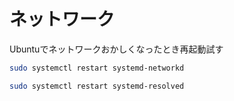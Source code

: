 # ネットワーク
Ubuntuでネットワークおかしくなったとき再起動試す
```bash
sudo systemctl restart systemd-networkd
```

```bash
sudo systemctl restart systemd-resolved
```
